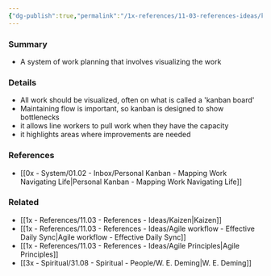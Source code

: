 ```yaml
---
{"dg-publish":true,"permalink":"/1x-references/11-03-references-ideas/kanban/","dgShowBacklinks":false}
---
```



### Summary
- A system of work planning that involves visualizing the work

### Details
- All work should be visualized, often on what is called a 'kanban board'
- Maintaining flow is important, so kanban is designed to show bottlenecks
- it allows line workers to pull work when they have the capacity
- it highlights areas where improvements are needed

### References
- [[0x - System/01.02 - Inbox/Personal Kanban - Mapping Work Navigating Life\|Personal Kanban - Mapping Work Navigating Life]]

### Related
- [[1x - References/11.03 - References - Ideas/Kaizen\|Kaizen]]
- [[1x - References/11.03 - References - Ideas/Agile workflow - Effective Daily Sync\|Agile workflow - Effective Daily Sync]]
- [[1x - References/11.03 - References - Ideas/Agile Principles\|Agile Principles]]
- [[3x - Spiritual/31.08 - Spiritual - People/W. E. Deming\|W. E. Deming]]
